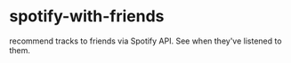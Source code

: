 # spotify-with-friends
recommend tracks to friends via Spotify API. See when they've listened to them.
